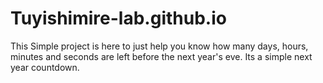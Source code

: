# Tuyishimire-lab.github.io
This Simple project is here to just help you know how many days, hours, minutes and seconds are left before the next year's eve.
Its a simple next year countdown.
